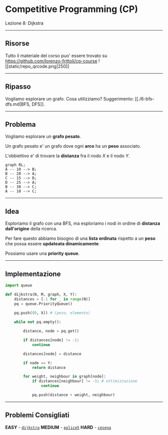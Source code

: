 # Competitive Programming (CP)
Lezione 8: Dijkstra

---

## Risorse
Tutto il materiale del corso puo' essere trovato su https://github.com/lorenzo-frittoli/cp-course
![[static/repo_qrcode.png|250]]

---

## Ripasso
Vogliamo esplorare un grafo. Cosa utilizziamo?
Suggerimento: [[./6-bfs-dfs.md|BFS, DFS]].

---

## Problema
Vogliamo esplorare un **grafo pesato**.

Un grafo pesato e' un grafo dove ogni **arco** ha un **peso** associato.

L'obbiettivo e' di trovare la **distanza** fra il nodo $X$ e il nodo $Y$.

```mermaid
graph RL;
A -- 10 --> B;
B -- 20 --> A;
C -- 15 --> D;
D -- 25 --> A;
B -- 30 --> C;
A -- 10 --> C;
```

---

## Idea
Esploriamo il grafo con una BFS, ma esploriamo i nodi in ordine di **distanza dall'origine** della ricerca.

Per fare questo abbiamo bisogno di una **lista ordinata** rispetto a un **peso** che possa essere **updateata dinamicamente**.

Possiamo usare una **priority queue**.

---

## Implementazione
```py
import queue

def dijkstra(N, M, graph, X, Y):
    distances = [-1 for _ in range(N)]
    pq = queue.PriorityQueue()
    
    pq.push((0, X)) # (peso, elemento)

    while not pq.empty():

        distance, node = pq.get()

        if distances[node] != -1:
            continue

        distances[node] = distance

        if node == Y:
            return distance

        for weight, neighbour in graph[node]:
            if distances[neighbour] != -1: # ottimizzazione
                continue

            pq.push(distance + weight, neighbour)
```

---

## Problemi Consigliati
**EASY** - [`dijkstra`](https://training.olinfo.it/task/dijkstra)
**MEDIUM** - [`police5`](https://training.olinfo.it/task/ois_police5)
**HARD** - [`cesena`](https://training.olinfo.it/task/itday_cesena)

